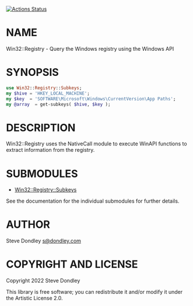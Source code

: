 [![Actions Status](https://github.com/sdondley/Win32-Registry-Subkeys/actions/workflows/test.yml/badge.svg)](https://github.com/sdondley/Win32-Registry-Subkeys/actions)

NAME
====

Win32::Registry - Query the Windows registry using the Windows API

SYNOPSIS
========

```raku
use Win32::Registry::Subkeys;
my $hive = 'HKEY_LOCAL_MACHINE';
my $key  = 'SOFTWARE\Microsoft\Windows\CurrentVersion\App Paths';
my @array  = get-subkeys( $hive, $key );
```

DESCRIPTION
===========

Win32::Registry uses the NativeCall module to execute WinAPI functions to extract information from the registry.

SUBMODULES
==========

  * [Win32::Registry::Subkeys](https://github.com/sdondley/Win32-Registry/blob/main/lib/Win32/Registry/Subkeys.rakumod)

See the documentation for the individual submodules for further details.

AUTHOR
======

Steve Dondley <s@dondley.com>

COPYRIGHT AND LICENSE
=====================

Copyright 2022 Steve Dondley

This library is free software; you can redistribute it and/or modify it under the Artistic License 2.0.

